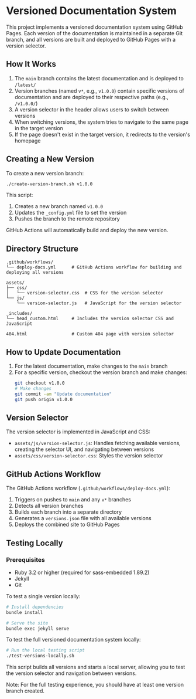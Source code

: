 # Versioned Documentation System

This project implements a versioned documentation system using GitHub Pages. Each version of the documentation is maintained in a separate Git branch, and all versions are built and deployed to GitHub Pages with a version selector.

## How It Works

1. The `main` branch contains the latest documentation and is deployed to `/latest/`
2. Version branches (named `v*`, e.g., `v1.0.0`) contain specific versions of documentation and are deployed to their respective paths (e.g., `/v1.0.0/`)
3. A version selector in the header allows users to switch between versions
4. When switching versions, the system tries to navigate to the same page in the target version
5. If the page doesn't exist in the target version, it redirects to the version's homepage

## Creating a New Version

To create a new version branch:

```bash
./create-version-branch.sh v1.0.0
```

This script:
1. Creates a new branch named `v1.0.0`
2. Updates the `_config.yml` file to set the version
3. Pushes the branch to the remote repository

GitHub Actions will automatically build and deploy the new version.

## Directory Structure

```
.github/workflows/
└── deploy-docs.yml      # GitHub Actions workflow for building and deploying all versions

assets/
├── css/
│   └── version-selector.css  # CSS for the version selector
└── js/
    └── version-selector.js   # JavaScript for the version selector

_includes/
└── head_custom.html     # Includes the version selector CSS and JavaScript

404.html                 # Custom 404 page with version selector
```

## How to Update Documentation

1. For the latest documentation, make changes to the `main` branch
2. For a specific version, checkout the version branch and make changes:
   ```bash
   git checkout v1.0.0
   # Make changes
   git commit -am "Update documentation"
   git push origin v1.0.0
   ```

## Version Selector

The version selector is implemented in JavaScript and CSS:

- `assets/js/version-selector.js`: Handles fetching available versions, creating the selector UI, and navigating between versions
- `assets/css/version-selector.css`: Styles the version selector

## GitHub Actions Workflow

The GitHub Actions workflow (`.github/workflows/deploy-docs.yml`):

1. Triggers on pushes to `main` and any `v*` branches
2. Detects all version branches
3. Builds each branch into a separate directory
4. Generates a `versions.json` file with all available versions
5. Deploys the combined site to GitHub Pages

## Testing Locally

### Prerequisites

- Ruby 3.2 or higher (required for sass-embedded 1.89.2)
- Jekyll
- Git

To test a single version locally:

```bash
# Install dependencies
bundle install

# Serve the site
bundle exec jekyll serve
```

To test the full versioned documentation system locally:

```bash
# Run the local testing script
./test-versions-locally.sh
```

This script builds all versions and starts a local server, allowing you to test the version selector and navigation between versions.

Note: For the full testing experience, you should have at least one version branch created.